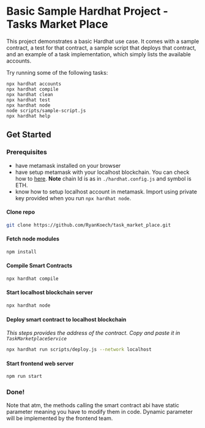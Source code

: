 # Basic Sample Hardhat Project - Tasks Market Place

This project demonstrates a basic Hardhat use case. It comes with a sample contract, a test for that contract, a sample script that deploys that contract, and an example of a task implementation, which simply lists the available accounts.

Try running some of the following tasks:

```shell
npx hardhat accounts
npx hardhat compile
npx hardhat clean
npx hardhat test
npx hardhat node
node scripts/sample-script.js
npx hardhat help
```
## Get Started

### Prerequisites
- have metamask installed on your browser
- have setup metamask with your localhost blockchain. You can check how to [here](https://support.chainstack.com/hc/en-us/articles/4408642503449-Using-MetaMask-with-a-Hardhat-node). **Note** chain Id is as in `./hardhat.config.js` and symbol is ETH.
- know how to setup localhost account in metamask. Import using private key provided when you run `npx hardhat node`.

#### Clone repo

```bash
git clone https://github.com/RyanKoech/task_market_place.git
```

#### Fetch node modules

```bash
npm install
```

#### Compile Smart Contracts

```bash
npx hardhat compile
```

#### Start localhost blockchain server

```bash
npx hardhat node
```

#### Deploy smart contract to localhost blockchain
*This steps provides the address of the contract. Copy and paste it in `TaskMarketplaceService`*

```bash
npx hardhat run scripts/deploy.js --network localhost
```

#### Start frontend web server

```bash
npm run start
```

### Done!
Note that atm, the methods calling the smart contract abi have static parameter meaning you have to modify them in code. Dynamic parameter will be implemented by the frontend team.